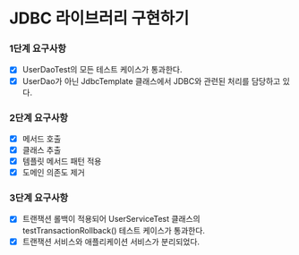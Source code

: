 # JDBC 라이브러리 구현하기

### 1단계 요구사항 
- [x] UserDaoTest의 모든 테스트 케이스가 통과한다.
- [x] UserDao가 아닌 JdbcTemplate 클래스에서 JDBC와 관련된 처리를 담당하고 있다.

### 2단계 요구사항
- [x] 메서드 호출
- [x] 클래스 추출
- [x] 템플릿 메서드 패턴 적용
- [x] 도메인 의존도 제거

### 3단계 요구사항
- [x] 트랜잭션 롤백이 적용되어 UserServiceTest 클래스의 testTransactionRollback() 테스트 케이스가 통과한다.
- [x] 트랜잭션 서비스와 애플리케이션 서비스가 분리되었다.